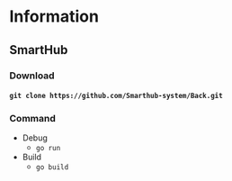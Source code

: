 # Information

## SmartHub

### Download
#### ```git clone https://github.com/Smarthub-system/Back.git```

### Command
- Debug
    - ```go run```
- Build
    - ```go build```
